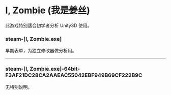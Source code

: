 # I, Zombie (我是姜丝)
此游戏特别适合初学者分析 Unity3D 使用。

### steam-[I, Zombie.exe]
早期表单，为独立修改器做分析用。

****

### steam-[I, Zombie.exe]-64bit-F3AF21DC28CA2AAEAC55042EBF949B69CF222B9C
无特别说明。